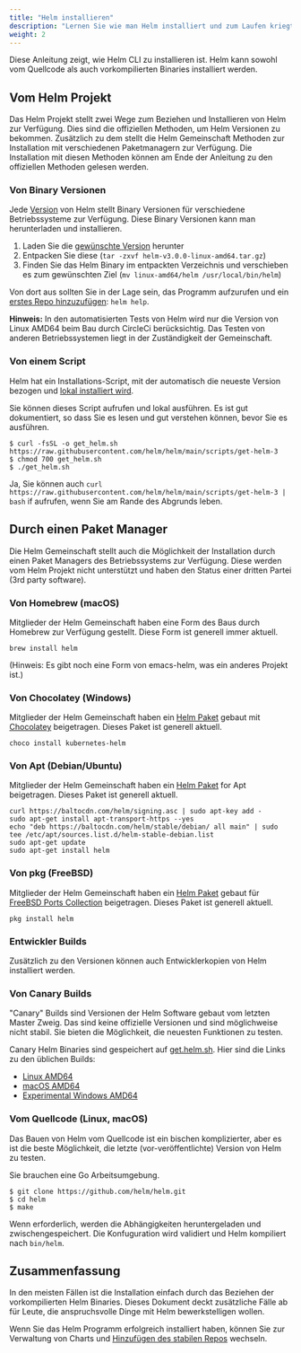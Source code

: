 ```yaml
---
title: "Helm installieren"
description: "Lernen Sie wie man Helm installiert und zum Laufen kriegt."
weight: 2
---
```


Diese Anleitung zeigt, wie Helm CLI zu installieren ist. Helm kann sowohl
vom Quellcode als auch vorkompilierten Binaries installiert werden.

## Vom Helm Projekt

Das Helm Projekt stellt zwei Wege zum Beziehen und Installieren von Helm zur
Verfügung. Dies sind die offiziellen Methoden, um Helm Versionen zu bekommen.
Zusätzlich zu dem stellt die Helm Gemeinschaft Methoden zur Installation
mit verschiedenen Paketmanagern zur Verfügung. Die Installation mit diesen
Methoden können am Ende der Anleitung zu den offiziellen Methoden gelesen 
werden.

### Von Binary Versionen

Jede [Version](https://github.com/helm/helm/releases) von Helm stellt Binary
Versionen für verschiedene Betriebssysteme zur Verfügung. Diese Binary Versionen
kann man herunterladen und installieren.

1. Laden Sie die [gewünschte Version](https://github.com/helm/helm/releases) herunter
2. Entpacken Sie diese (`tar -zxvf helm-v3.0.0-linux-amd64.tar.gz`)
3. Finden Sie das Helm Binary im entpackten Verzeichnis und verschieben es zum
   gewünschten Ziel (`mv linux-amd64/helm /usr/local/bin/helm`)

Von dort aus sollten Sie in der Lage sein, das Programm aufzurufen und ein
[erstes Repo hinzuzufügen](https://helm.sh/docs/intro/quickstart/#initialize-a-helm-chart-repository):
`helm help`.

**Hinweis:** In den automatisierten Tests von Helm wird nur die Version von
Linux AMD64 beim Bau durch CircleCi berücksichtig. Das Testen von anderen
Betriebssystemen liegt in der Zuständigkeit der Gemeinschaft.

### Von einem Script

Helm hat ein Installations-Script, mit der automatisch die neueste Version
bezogen und [lokal installiert wird](https://raw.githubusercontent.com/helm/helm/main/scripts/get-helm-3).

Sie können dieses Script aufrufen und lokal ausführen. Es ist gut dokumentiert,
so dass Sie es lesen und gut verstehen können, bevor Sie es ausführen.

```console
$ curl -fsSL -o get_helm.sh https://raw.githubusercontent.com/helm/helm/main/scripts/get-helm-3
$ chmod 700 get_helm.sh
$ ./get_helm.sh
```

Ja, Sie können auch `curl
https://raw.githubusercontent.com/helm/helm/main/scripts/get-helm-3 | bash` if
aufrufen, wenn Sie am Rande des Abgrunds leben.

## Durch einen Paket Manager

Die Helm Gemeinschaft stellt auch die Möglichkeit der Installation durch einen
Paket Managers des Betriebssystems zur Verfügung. Diese werden vom Helm Projekt
nicht unterstützt und haben den Status einer dritten Partei (3rd party software).

### Von Homebrew (macOS)

Mitglieder der Helm Gemeinschaft haben eine Form des Baus durch Homebrew zur
Verfügung gestellt. Diese Form ist generell immer aktuell.

```console
brew install helm
```

(Hinweis: Es gibt noch eine Form von emacs-helm, was ein anderes Projekt ist.)

### Von Chocolatey (Windows)

Mitglieder der Helm Gemeinschaft haben ein [Helm
Paket](https://chocolatey.org/packages/kubernetes-helm) gebaut mit
[Chocolatey](https://chocolatey.org/) beigetragen. Dieses Paket ist generell aktuell.

```console
choco install kubernetes-helm
```

### Von Apt (Debian/Ubuntu)

Mitglieder der Helm Gemeinschaft haben ein [Helm
Paket](https://helm.baltorepo.com/stable/debian/) for Apt beigetragen. Dieses Paket
ist generell aktuell.

```console
curl https://baltocdn.com/helm/signing.asc | sudo apt-key add -
sudo apt-get install apt-transport-https --yes
echo "deb https://baltocdn.com/helm/stable/debian/ all main" | sudo tee /etc/apt/sources.list.d/helm-stable-debian.list
sudo apt-get update
sudo apt-get install helm
```

### Von pkg (FreeBSD)

Mitglieder der Helm Gemeinschaft haben ein [Helm
Paket](https://www.freshports.org/sysutils/helm) gebaut für
[FreeBSD Ports Collection](https://man.freebsd.org/ports) beigetragen.
Dieses Paket ist generell aktuell.

```console
pkg install helm
```

### Entwickler Builds

Zusätzlich zu den Versionen können auch Entwicklerkopien von Helm installiert
werden.

### Von Canary Builds

"Canary" Builds sind Versionen der Helm Software gebaut vom letzten Master Zweig.
Das sind keine offizielle Versionen und sind möglichweise nicht stabil. Sie bieten
die Möglichkeit, die neuesten Funktionen zu testen.

Canary Helm Binaries sind gespeichert auf [get.helm.sh](https://get.helm.sh). Hier
sind die Links zu den üblichen Builds:

- [Linux AMD64](https://get.helm.sh/helm-canary-linux-amd64.tar.gz)
- [macOS AMD64](https://get.helm.sh/helm-canary-darwin-amd64.tar.gz)
- [Experimental Windows
  AMD64](https://get.helm.sh/helm-canary-windows-amd64.zip)

### Vom Quellcode (Linux, macOS)

Das Bauen von Helm vom Quellcode ist ein bischen komplizierter, aber es ist
die beste Möglichkeit, die letzte (vor-veröffentlichte) Version von Helm
zu testen.

Sie brauchen eine Go Arbeitsumgebung.

```console
$ git clone https://github.com/helm/helm.git
$ cd helm
$ make
```

Wenn erforderlich, werden die Abhängigkeiten heruntergeladen und zwischengespeichert.
Die Konfuguration wird validiert und Helm kompiliert nach `bin/helm`.

## Zusammenfassung

In den meisten Fällen ist die Installation einfach durch das Beziehen der vorkompilierten
Helm Binaries. Dieses Dokument deckt zusätzliche Fälle ab für Leute, die anspruchsvolle
Dinge mit Helm bewerkstelligen wollen.

Wenn Sie das Helm Programm erfolgreich installiert haben, können Sie zur Verwaltung
von Charts und [Hinzufügen des stabilen Repos](https://helm.sh/docs/intro/quickstart/#initialize-a-helm-chart-repository)
wechseln.
